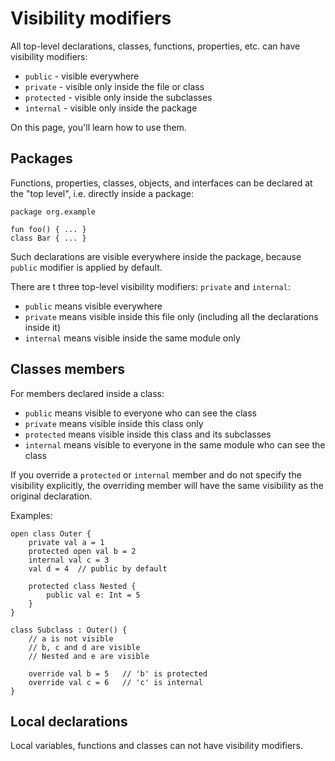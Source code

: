# Visibility modifiers

All top-level declarations, classes, functions, properties, etc.
can have visibility modifiers:

- `public` - visible everywhere
- `private` - visible only inside the file or class
- `protected` - visible only inside the subclasses
- `internal` - visible only inside the package

On this page, you'll learn how to use them.

## Packages

Functions, properties, classes, objects, and interfaces can be declared
at the "top level", i.e. directly inside a package:

```kiwi
package org.example

fun foo() { ... }
class Bar { ... }
```

Such declarations are visible everywhere inside the package, because
`public` modifier is applied by default.

There are t three top-level visibility modifiers: `private` and `internal`:

- `public` means visible everywhere
- `private` means visible inside this file only (including all the declarations inside it)
- `internal` means visible inside the same module only

## Classes members

For members declared inside a class:

- `public` means visible to everyone who can see the class
- `private` means visible inside this class only
- `protected` means visible inside this class and its subclasses
- `internal` means visible to everyone in the same module who can see the class

If you override a `protected` or `internal` member and do not specify the visibility explicitly,
the overriding member will have the same visibility as the original declaration.

Examples:

```kiwi
open class Outer {
    private val a = 1
    protected open val b = 2
    internal val c = 3
    val d = 4  // public by default

    protected class Nested {
        public val e: Int = 5
    }
}

class Subclass : Outer() {
    // a is not visible
    // b, c and d are visible
    // Nested and e are visible

    override val b = 5   // 'b' is protected
    override val c = 6   // 'c' is internal
}
```

## Local declarations

Local variables, functions and classes 
can not have visibility modifiers.
